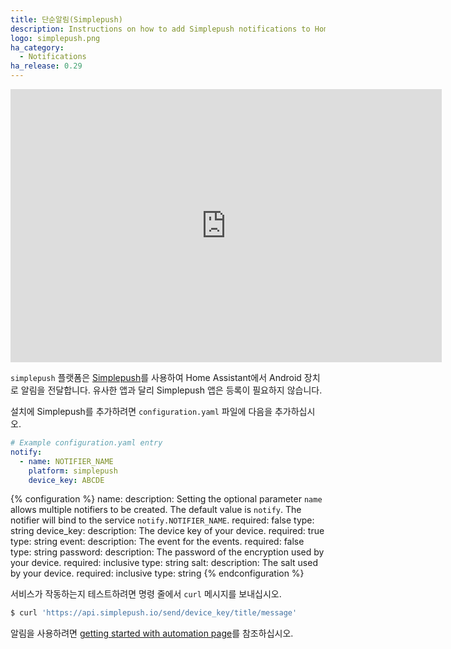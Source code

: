 ```yaml
---
title: 단순알림(Simplepush)
description: Instructions on how to add Simplepush notifications to Home Assistant.
logo: simplepush.png
ha_category:
  - Notifications
ha_release: 0.29
---
```


<iframe width="690" height="437" src="https://www.youtube.com/embed/hZ671C1VSB4" frameborder="0" allow="accelerometer; autoplay; encrypted-media; gyroscope; picture-in-picture" allowfullscreen></iframe>

`simplepush` 플랫폼은 [Simplepush](https://simplepush.io/)를 사용하여 Home Assistant에서 Android 장치로 알림을 전달합니다. 유사한 앱과 달리 Simplepush 앱은 등록이 필요하지 않습니다.

설치에 Simplepush를 추가하려면 `configuration.yaml` 파일에 다음을 추가하십시오.

```yaml
# Example configuration.yaml entry
notify:
  - name: NOTIFIER_NAME
    platform: simplepush
    device_key: ABCDE
```

{% configuration %}
  name: 
    description: Setting the optional parameter `name` allows multiple notifiers to be created. The default value is `notify`. The notifier will bind to the service `notify.NOTIFIER_NAME`.
    required: false
    type: string
  device_key:
    description: The device key of your device.
    required: true
    type: string
  event:
    description: The event for the events.
    required: false
    type: string
  password:
    description: The password of the encryption used by your device.
    required: inclusive
    type: string
  salt:
    description: The salt used by your device.
    required: inclusive
    type: string
{% endconfiguration %}

서비스가 작동하는지 테스트하려면 명령 줄에서 `curl` 메시지를 보내십시오.

```bash
$ curl 'https://api.simplepush.io/send/device_key/title/message'
```

알림을 사용하려면 [getting started with automation page](/getting-started/automation/)를 참조하십시오.
